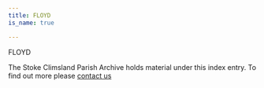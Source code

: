 ```yaml
---
title: FLOYD
is_name: true

---
```


FLOYD


The Stoke Climsland Parish Archive holds material under this index entry. To find out more please [contact us](/contact/)
